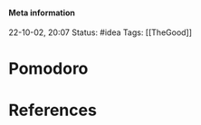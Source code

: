 #### Meta information
22-10-02, 20:07
Status: #idea
Tags: [[TheGood]]





# Pomodoro







# References

